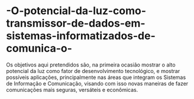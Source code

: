 # -O-potencial-da-luz-como-transmissor-de-dados-em-sistemas-informatizados-de-comunica-o-
Os objetivos aqui pretendidos são, na primeira ocasião mostrar o alto potencial da luz como fator de desenvolvimento tecnológico, e mostrar possíveis aplicações, principalmente nas áreas que integram os Sistemas de Informação e Comunicação, visando com isso novas maneiras de fazer comunicações mais seguras, versáteis e econômicas.
